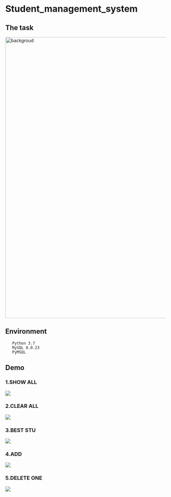 # Student_management_system
## The task
<img width="883" alt="backgroud" src="https://user-images.githubusercontent.com/90904086/163848072-fbf7454f-068a-4dc0-9c71-a870916b5bba.png">

## Environment
       Python 3.7
       MySQL 8.0.23
       PyMSQL
  
## Demo
### 1.SHOW ALL
![](https://github.com/MeditatorE/Cartoon-Converter-Platform/blob/main/Demo/show_all.gif)

### 2.CLEAR ALL
![](https://github.com/MeditatorE/Cartoon-Converter-Platform/blob/main/Demo/clear_all.gif)

### 3.BEST STU
![](https://github.com/MeditatorE/Student_management_system/blob/main/Demo/best_stu.gif)

### 4.ADD
![](https://github.com/MeditatorE/Student_management_system/blob/main/Demo/add.gif)

### 5.DELETE ONE
![](https://github.com/MeditatorE/Student_management_system/blob/main/Demo/delete_one.gif)
